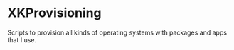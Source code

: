 # XKProvisioning
Scripts to provision all kinds of operating systems with packages and apps that I use. 
